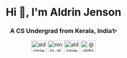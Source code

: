 <h1 align="center">Hi 👋, I'm Aldrin Jenson</h1>
<h3 align="center">A CS Undergrad from Kerala, India✨</h3>

<p align="center">
<a href="https://linkedin.com/in/aldrinjenson" target="blank"><img align="center" src="https://cdn.jsdelivr.net/npm/simple-icons@3.0.1/icons/linkedin.svg" alt="aldrinjenson" height="30" width="40" /></a>  
<a href="https://twitter.com/ninja_aldrin" target="blank"><img align="center" src="https://cdn.jsdelivr.net/npm/simple-icons@3.0.1/icons/twitter.svg" alt="ninja_aldrin" height="30" width="40" /></a>
<a href="https://codesandbox.com/aldrinjenson" target="blank"><img align="center" src="https://cdn.jsdelivr.net/npm/simple-icons@3.0.1/icons/codesandbox.svg" alt="aldrinjenson" height="30" width="40" /></a>
<a href="https://medium.com/@aldrinjenson" target="blank"><img align="center" src="https://cdn.jsdelivr.net/npm/simple-icons@3.0.1/icons/medium.svg" alt="@aldrinjenson" height="30" width="40" /></a>
</p>
